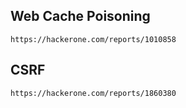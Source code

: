 ## Web Cache Poisoning

```
https://hackerone.com/reports/1010858
```

## CSRF

```
https://hackerone.com/reports/1860380
```
